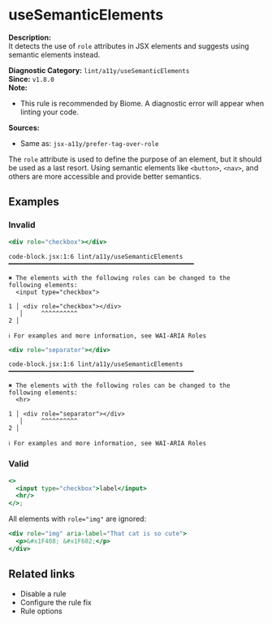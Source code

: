 # useSemanticElements

**Description:**  
It detects the use of `role` attributes in JSX elements and suggests using semantic elements instead.

**Diagnostic Category:** `lint/a11y/useSemanticElements`  
**Since:** `v1.8.0`  
**Note:**  
- This rule is recommended by Biome. A diagnostic error will appear when linting your code.

**Sources:**  
- Same as: `jsx-a11y/prefer-tag-over-role`

The `role` attribute is used to define the purpose of an element, but it should be used as a last resort. Using semantic elements like `<button>`, `<nav>`, and others are more accessible and provide better semantics.

## Examples

### Invalid

```jsx
<div role="checkbox"></div>
```
```
code-block.jsx:1:6 lint/a11y/useSemanticElements ━━━━━━━━━━━━━━━━━━━━━━━━━━━━━━━━━━━━━━━━━━━━━━━━━━━

✖ The elements with the following roles can be changed to the following elements:
  <input type="checkbox">

1 │ <div role="checkbox"></div>
   │     ^^^^^^^^^^
2 │ 

ℹ For examples and more information, see WAI-ARIA Roles
```

```jsx
<div role="separator"></div>
```
```
code-block.jsx:1:6 lint/a11y/useSemanticElements ━━━━━━━━━━━━━━━━━━━━━━━━━━━━━━━━━━━━━━━━━━━━━━━━━━━

✖ The elements with the following roles can be changed to the following elements:
  <hr>

1 │ <div role="separator"></div>
   │     ^^^^^^^^^^
2 │ 

ℹ For examples and more information, see WAI-ARIA Roles
```

### Valid

```jsx
<>
  <input type="checkbox">label</input>
  <hr/>
</>;
```

All elements with `role="img"` are ignored:

```jsx
<div role="img" aria-label="That cat is so cute">
  <p>&#x1F408; &#x1F602;</p>
</div>
```

## Related links

- Disable a rule
- Configure the rule fix
- Rule options